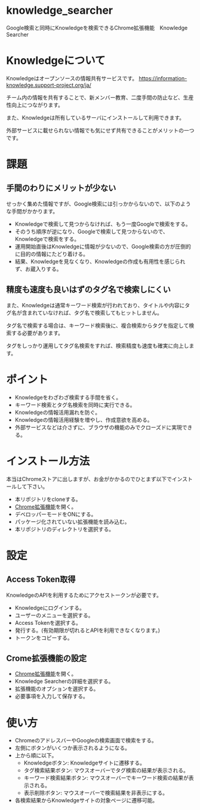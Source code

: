# knowledge_searcher
Google検索と同時にKnowledgeを検索できるChrome拡張機能　Knowledge Searcher

# Knowledgeについて
Knowledgeはオープンソースの情報共有サービスです。
https://information-knowledge.support-project.org/ja/

チーム内の情報を共有することで、新メンバー教育、二度手間の防止など、生産性向上につながります。

また、Knowledgeは所有しているサーバにインストールして利用できます。

外部サービスに載せられない情報でも気にせず共有できることがメリットの一つです。

# 課題

## 手間のわりにメリットが少ない
せっかく集めた情報ですが、Google検索には引っかからないので、以下のような手間がかかります。

- Knowledgeで検索して見つからなければ、もう一度Googleで検索をする。
- そのうち順序が逆になり、Googleで検索して見つからないので、Knowledgeで検索をする。
- 運用開始直後はKnowledgeに情報が少ないので、Google検索の方が圧倒的に目的の情報にたどり着ける。
- 結果、Knowledgeを見なくなり、Knowledgeの作成も有用性を感じられず、お蔵入りする。

## 精度も速度も良いはずのタグ名で検索しにくい
また、Knowledgeは通常キーワード検索が行われており、タイトルや内容にタグ名が含まれていなければ、タグ名で検索してもヒットしません。

タグ名で検索する場合は、キーワード検索後に、複合検索からタグを指定して検索する必要があります。

タグをしっかり運用してタグ名検索をすれば、検索精度も速度も確実に向上します。

# ポイント
- Knowledgeをわざわざ検索する手間を省く。
- キーワード検索とタグ名検索を同時に実行できる。
- Knowledgeの情報活用漏れを防ぐ。
- Knowledgeの情報活用経験を増やし、作成意欲を高める。
- 外部サービスなどは介さずに、ブラウザの機能のみでクローズドに実現できる。

# インストール方法
本当はChromeストアに出しますが、お金がかかるのでひとまず以下でインストールして下さい。

- 本リポジトリをcloneする。
- [Chrome拡張機能](chrome://extensions/)を開く。
- デベロッパーモードをONにする。
- パッケージ化されていない拡張機能を読み込む。
- 本リポジトリのディレクトリを選択する。

# 設定
## Access Token取得
KnowledgeのAPIを利用するためにアクセストークンが必要です。
- Knowledgeにログインする。
- ユーザーのメニューを選択する。
- Access Tokenを選択する。
- 発行する。(有効期限が切れるとAPIを利用できなくなります。)
- トークンをコピーする。

## Crome拡張機能の設定
- [Chrome拡張機能](chrome://extensions/)を開く。
- Knowledge Searcherの詳細を選択する。
- 拡張機能のオプションを選択する。
- 必要事項を入力して保存する。

# 使い方
- ChromeのアドレスバーやGoogleの検索画面で検索をする。
- 左側にボタンがいくつか表示されるようになる。
- 上から順に以下。
  - Knowledgeボタン: Knowledgeサイトに遷移する。
  - タグ検索結果ボタン: マウスオーバーでタグ検索の結果が表示される。
  - キーワード検索結果ボタン: マウスオーバーでキーワード検索の結果が表示される。
  - 表示削除ボタン: マウスオーバーで検索結果を非表示にする。
- 各検索結果からKnowledgeサイトの対象ページに遷移可能。
